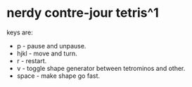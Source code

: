 
# nerdy contre-jour tetris^1

keys are:

 - p     - pause and unpause.
 - hjkl  - move and turn.
 - r     - restart.
 - v     - toggle shape generator between tetrominos and other.
 - space - make shape go fast.

